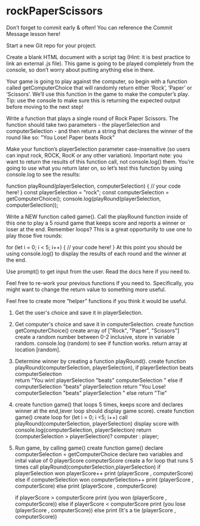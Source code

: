 # rockPaperScissors

Don’t forget to commit early & often! You can reference the Commit Message lesson here!

Start a new Git repo for your project.

Create a blank HTML document with a script tag (Hint: it is best practice to link an external .js file). This game is going to be played completely from the console, so don’t worry about putting anything else in there.

Your game is going to play against the computer, so begin with a function called getComputerChoice that will randomly return either ‘Rock’, ‘Paper’ or ‘Scissors’. We’ll use this function in the game to make the computer’s play. Tip: use the console to make sure this is returning the expected output before moving to the next step!

Write a function that plays a single round of Rock Paper Scissors. The function should take two parameters - the playerSelection and computerSelection - and then return a string that declares the winner of the round like so: "You Lose! Paper beats Rock"

Make your function’s playerSelection parameter case-insensitive (so users can input rock, ROCK, RocK or any other variation).
Important note: you want to return the results of this function call, not console.log() them. You’re going to use what you return later on, so let’s test this function by using console.log to see the results:

function playRound(playerSelection, computerSelection) {
  // your code here!
}
 const playerSelection = "rock";
const computerSelection = getComputerChoice();
console.log(playRound(playerSelection, computerSelection));

Write a NEW function called game(). Call the playRound function inside of this one to play a 5 round game that keeps score and reports a winner or loser at the end.
Remember loops? This is a great opportunity to use one to play those five rounds:

for (let i = 0; i < 5; i++) {
   // your code here!
}
At this point you should be using console.log() to display the results of each round and the winner at the end.

Use prompt() to get input from the user. Read the docs here if you need to.

Feel free to re-work your previous functions if you need to. Specifically, you might want to change the return value to something more useful.

Feel free to create more “helper” functions if you think it would be useful.



1. Get the user's choice and save it in playerSelection.
2. Get computer's choice and save it in computerSelection.
    create function getComputerChoice()
        create array of ["Rock", "Paper", "Scissors"]
        create a random number between 0-2 inclusive, store in variable random.
        console.log (random) to see if function works.
        return array at location [random].
        
3. Determine winner by creating a function playRound().
    create function playRound(computerSelection, playerSelection),
        if playerSelection beats computerSelection  
        return  "You win!  playerSelection "beats" computerSelection " 
        else if computerSelection "beats" playerSelection
        return "You Lose! computerSelection "beats" playerSelection "
        else 
        return "Tie"

4. create function game() that loops 5 times, keeps score and declares winner at the end,(ever loop should display game score).
        create function game()
            create loop for (let i = 0; i <5; i++)
                call playRound(computerSelection, playerSelection)
                display score with console.log(computerSelection, playerSelection) 
            return (computerSelection > playerSelection)? computer : player;
5. Run game, by calling game()
    create function game()
    declare computerSelection = getComputerChoice
    declare two variables and inital value of 0 playerScore computerScore
    create a for loop that runs 5 times
        call playRound(computerSelection,playerSelection)
        if playerSelection won 
            playerScore++
            print (playerScore , computerScore)
        else if computerSelection won
            computerSelection++
            print (playerScore , computerScore)
        else 
            print (playerScore , computerScore)

    if playerScore > computerScore
        print (you won (playerScore , computerScore))
    else if playerScore < computerScore
        print (you lose (playerScore , computerScore))
    else
        print (It's a tie (playerScore , computerScore))